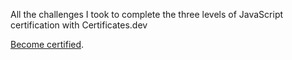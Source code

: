 All the challenges I took to complete the three levels of JavaScript certification with Certificates.dev

[Become certified](https://certificates.dev/javascript#pricing).
